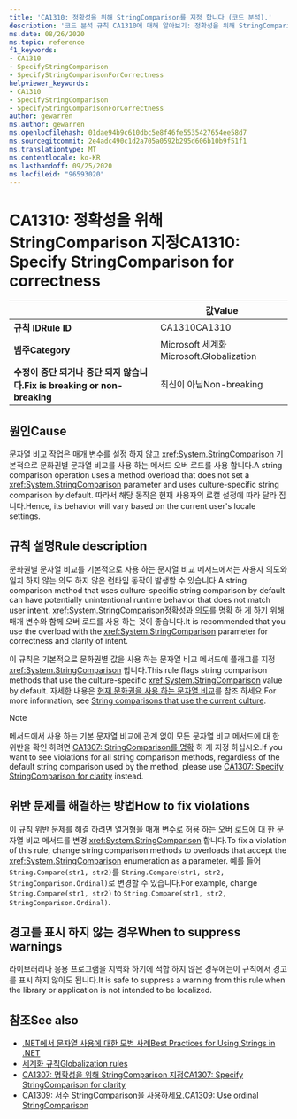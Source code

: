 ```yaml
---
title: 'CA1310: 정확성을 위해 StringComparison를 지정 합니다 (코드 분석).'
description: '코드 분석 규칙 CA1310에 대해 알아보기: 정확성을 위해 StringComparison를 지정 합니다.'
ms.date: 08/26/2020
ms.topic: reference
f1_keywords:
- CA1310
- SpecifyStringComparison
- SpecifyStringComparisonForCorrectness
helpviewer_keywords:
- CA1310
- SpecifyStringComparison
- SpecifyStringComparisonForCorrectness
author: gewarren
ms.author: gewarren
ms.openlocfilehash: 01dae94b9c610dbc5e8f46fe5535427654ee58d7
ms.sourcegitcommit: 2e4adc490c1d2a705a0592b295d606b10b9f51f1
ms.translationtype: MT
ms.contentlocale: ko-KR
ms.lasthandoff: 09/25/2020
ms.locfileid: "96593020"
---
```

# <a name="ca1310-specify-stringcomparison-for-correctness"></a><span data-ttu-id="3ff39-103">CA1310: 정확성을 위해 StringComparison 지정</span><span class="sxs-lookup"><span data-stu-id="3ff39-103">CA1310: Specify StringComparison for correctness</span></span>

| | <span data-ttu-id="3ff39-104">값</span><span class="sxs-lookup"><span data-stu-id="3ff39-104">Value</span></span> |
|-|-|
| <span data-ttu-id="3ff39-105">**규칙 ID**</span><span class="sxs-lookup"><span data-stu-id="3ff39-105">**Rule ID**</span></span> |<span data-ttu-id="3ff39-106">CA1310</span><span class="sxs-lookup"><span data-stu-id="3ff39-106">CA1310</span></span>|
| <span data-ttu-id="3ff39-107">**범주**</span><span class="sxs-lookup"><span data-stu-id="3ff39-107">**Category**</span></span> |<span data-ttu-id="3ff39-108">Microsoft 세계화</span><span class="sxs-lookup"><span data-stu-id="3ff39-108">Microsoft.Globalization</span></span>|
| <span data-ttu-id="3ff39-109">**수정이 중단 되거나 중단 되지 않습니다.**</span><span class="sxs-lookup"><span data-stu-id="3ff39-109">**Fix is breaking or non-breaking**</span></span> |<span data-ttu-id="3ff39-110">최신이 아님</span><span class="sxs-lookup"><span data-stu-id="3ff39-110">Non-breaking</span></span>|

## <a name="cause"></a><span data-ttu-id="3ff39-111">원인</span><span class="sxs-lookup"><span data-stu-id="3ff39-111">Cause</span></span>

<span data-ttu-id="3ff39-112">문자열 비교 작업은 매개 변수를 설정 하지 않고 <xref:System.StringComparison> 기본적으로 문화권별 문자열 비교를 사용 하는 메서드 오버 로드를 사용 합니다.</span><span class="sxs-lookup"><span data-stu-id="3ff39-112">A string comparison operation uses a method overload that does not set a <xref:System.StringComparison> parameter and uses culture-specific string comparison by default.</span></span> <span data-ttu-id="3ff39-113">따라서 해당 동작은 현재 사용자의 로캘 설정에 따라 달라 집니다.</span><span class="sxs-lookup"><span data-stu-id="3ff39-113">Hence, its behavior will vary based on the current user's locale settings.</span></span>

## <a name="rule-description"></a><span data-ttu-id="3ff39-114">규칙 설명</span><span class="sxs-lookup"><span data-stu-id="3ff39-114">Rule description</span></span>

<span data-ttu-id="3ff39-115">문화권별 문자열 비교를 기본적으로 사용 하는 문자열 비교 메서드에서는 사용자 의도와 일치 하지 않는 의도 하지 않은 런타임 동작이 발생할 수 있습니다.</span><span class="sxs-lookup"><span data-stu-id="3ff39-115">A string comparison method that uses culture-specific string comparison by default can have potentially unintentional runtime behavior that does not match user intent.</span></span> <span data-ttu-id="3ff39-116"><xref:System.StringComparison>정확성과 의도를 명확 하 게 하기 위해 매개 변수와 함께 오버 로드를 사용 하는 것이 좋습니다.</span><span class="sxs-lookup"><span data-stu-id="3ff39-116">It is recommended that you use the overload with the <xref:System.StringComparison> parameter for correctness and clarity of intent.</span></span>

<span data-ttu-id="3ff39-117">이 규칙은 기본적으로 문화권별 값을 사용 하는 문자열 비교 메서드에 플래그를 지정 <xref:System.StringComparison> 합니다.</span><span class="sxs-lookup"><span data-stu-id="3ff39-117">This rule flags string comparison methods that use the culture-specific <xref:System.StringComparison> value by default.</span></span> <span data-ttu-id="3ff39-118">자세한 내용은 [현재 문화권을 사용 하는 문자열 비교](../../../standard/base-types/best-practices-strings.md#string-comparisons-that-use-the-current-culture)를 참조 하세요.</span><span class="sxs-lookup"><span data-stu-id="3ff39-118">For more information, see [String comparisons that use the current culture](../../../standard/base-types/best-practices-strings.md#string-comparisons-that-use-the-current-culture).</span></span>

> [!NOTE]
> <span data-ttu-id="3ff39-119">메서드에서 사용 하는 기본 문자열 비교에 관계 없이 모든 문자열 비교 메서드에 대 한 위반을 확인 하려면 [CA1307: StringComparison를 명확](ca1307.md) 하 게 지정 하십시오.</span><span class="sxs-lookup"><span data-stu-id="3ff39-119">If you want to see violations for all string comparison methods, regardless of the default string comparison used by the method, please use [CA1307: Specify StringComparison for clarity](ca1307.md) instead.</span></span>

## <a name="how-to-fix-violations"></a><span data-ttu-id="3ff39-120">위반 문제를 해결하는 방법</span><span class="sxs-lookup"><span data-stu-id="3ff39-120">How to fix violations</span></span>

<span data-ttu-id="3ff39-121">이 규칙 위반 문제를 해결 하려면 열거형을 매개 변수로 허용 하는 오버 로드에 대 한 문자열 비교 메서드를 변경 <xref:System.StringComparison> 합니다.</span><span class="sxs-lookup"><span data-stu-id="3ff39-121">To fix a violation of this rule, change string comparison methods to overloads that accept the <xref:System.StringComparison> enumeration as a parameter.</span></span> <span data-ttu-id="3ff39-122">예를 들어 `String.Compare(str1, str2)`를 `String.Compare(str1, str2, StringComparison.Ordinal)`로 변경할 수 있습니다.</span><span class="sxs-lookup"><span data-stu-id="3ff39-122">For example, change `String.Compare(str1, str2)` to `String.Compare(str1, str2, StringComparison.Ordinal)`.</span></span>

## <a name="when-to-suppress-warnings"></a><span data-ttu-id="3ff39-123">경고를 표시 하지 않는 경우</span><span class="sxs-lookup"><span data-stu-id="3ff39-123">When to suppress warnings</span></span>

<span data-ttu-id="3ff39-124">라이브러리나 응용 프로그램을 지역화 하기에 적합 하지 않은 경우에는이 규칙에서 경고를 표시 하지 않아도 됩니다.</span><span class="sxs-lookup"><span data-stu-id="3ff39-124">It is safe to suppress a warning from this rule when the library or application is not intended to be localized.</span></span>

## <a name="see-also"></a><span data-ttu-id="3ff39-125">참조</span><span class="sxs-lookup"><span data-stu-id="3ff39-125">See also</span></span>

- [<span data-ttu-id="3ff39-126">.NET에서 문자열 사용에 대한 모범 사례</span><span class="sxs-lookup"><span data-stu-id="3ff39-126">Best Practices for Using Strings in .NET</span></span>](../../../standard/base-types/best-practices-strings.md)
- [<span data-ttu-id="3ff39-127">세계화 규칙</span><span class="sxs-lookup"><span data-stu-id="3ff39-127">Globalization rules</span></span>](globalization-warnings.md)
- [<span data-ttu-id="3ff39-128">CA1307: 명확성을 위해 StringComparison 지정</span><span class="sxs-lookup"><span data-stu-id="3ff39-128">CA1307: Specify StringComparison for clarity</span></span>](ca1307.md)
- [<span data-ttu-id="3ff39-129">CA1309: 서수 StringComparison을 사용하세요.</span><span class="sxs-lookup"><span data-stu-id="3ff39-129">CA1309: Use ordinal StringComparison</span></span>](ca1309.md)
